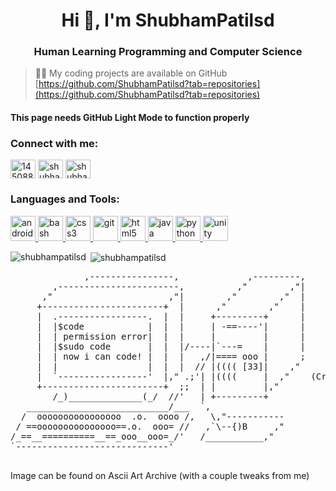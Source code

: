 


<h1 align="center">Hi 👋, I'm ShubhamPatilsd</h1>
<h3 align="center">Human Learning Programming and Computer Science</h3>


> 👨‍💻 My coding projects are available on GitHub [https://github.com/ShubhamPatilsd?tab=repositories](https://github.com/ShubhamPatilsd?tab=repositories)

<h4 align="left">This page needs GitHub Light Mode to function properly<h4>
<h3 align="left">Connect with me:</h3>
<p align="left">
<a href="https://stackoverflow.com/users/14508882" target="blank"><img align="center" src="https://cdn.jsdelivr.net/npm/simple-icons@3.0.1/icons/stackoverflow.svg" alt="14508882" height="30" width="40" /></a>
<a href="https://www.hackerrank.com/shubhampatilsd" target="blank"><img align="center" src="https://cdn.jsdelivr.net/npm/simple-icons@3.0.1/icons/hackerrank.svg" alt="shubhampatilsd" height="30" width="40" /></a>
<a href="https://www.leetcode.com/shubhampatilsd" target="blank"><img align="center" src="https://cdn.jsdelivr.net/npm/simple-icons@3.0.1/icons/leetcode.svg" alt="shubhampatilsd" height="30" width="40" /></a>
</p>

<h3 align="left">Languages and Tools:</h3>
<p align="left"> <a href="https://developer.android.com" target="_blank"> <img src="https://devicons.github.io/devicon/devicon.git/icons/android/android-original-wordmark.svg" alt="android" width="40" height="40"/> </a> <a href="https://www.gnu.org/software/bash/" target="_blank"> <img src="https://www.vectorlogo.zone/logos/gnu_bash/gnu_bash-icon.svg" alt="bash" width="40" height="40"/> </a> <a href="https://www.w3schools.com/css/" target="_blank"> <img src="https://devicons.github.io/devicon/devicon.git/icons/css3/css3-original-wordmark.svg" alt="css3" width="40" height="40"/> </a> <a href="https://git-scm.com/" target="_blank"> <img src="https://www.vectorlogo.zone/logos/git-scm/git-scm-icon.svg" alt="git" width="40" height="40"/> </a> <a href="https://www.w3.org/html/" target="_blank"> <img src="https://devicons.github.io/devicon/devicon.git/icons/html5/html5-original-wordmark.svg" alt="html5" width="40" height="40"/> </a> <a href="https://www.java.com" target="_blank"> <img src="https://devicons.github.io/devicon/devicon.git/icons/java/java-original-wordmark.svg" alt="java" width="40" height="40"/> </a> <a href="https://www.python.org" target="_blank"> <img src="https://devicons.github.io/devicon/devicon.git/icons/python/python-original.svg" alt="python" width="40" height="40"/> </a> <a href="https://unity.com/" target="_blank"> <img src="https://www.vectorlogo.zone/logos/unity3d/unity3d-icon.svg" alt="unity" width="40" height="40"/> </a> </p>

<p><img align="left" src="https://github-readme-stats.vercel.app/api/top-langs?username=shubhampatilsd&show_icons=true&locale=en&layout=compact" alt="shubhampatilsd" /></p>

<p>&nbsp;<img align="center" src="https://github-readme-stats.vercel.app/api?username=shubhampatilsd&show_icons=true&locale=en" alt="shubhampatilsd" /></p>




<pre>
              ,----------------,             ,---------,
        ,-----------------------,          ,"        ,"|
      ,"                      ,"|        ,"        ,"  |
     +-----------------------+  |      ,"        ,"    |
     |  .-----------------.  |  |     +---------+      |
     |  |$code            |  |  |     | -==----'|      |
     |  | permission error|  |  |     |         |      |                    
     |  |$sudo code       |  |  |/----|`---=    |      |             
     |  | now i can code! |  |  |   ,/|==== ooo |      ;
     |  |                 |  |  |  // |(((( [33]|    ,"
     |  `-----------------'  |," .;'| |((((     |  ,"    (Created by Kevin Lam)
     +-----------------------+  ;;  | |         |,"   
        /_)______________(_/  //'   | +---------+
   ___________________________/___  `,
  /  oooooooooooooooo  .o.  oooo /,   \,"-----------
 / ==ooooooooooooooo==.o.  ooo= //   ,`\--{)B     ,"
/_==__==========__==_ooo__ooo=_/'   /___________,"
`-----------------------------'

</pre>
Image can be found on Ascii Art Archive (with a couple tweaks from me)
<br>

